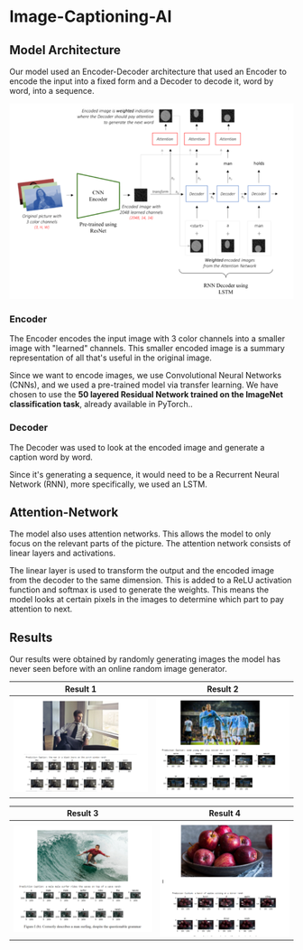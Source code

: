 # Image-Captioning-AI



## Model Architecture

Our model used an Encoder-Decoder architecture that used an Encoder to encode the input into a fixed form and a Decoder to decode it, word by word, into a sequence.

![Model Architecture](./images/ModelArchitecture.png)

### Encoder

The Encoder encodes the input image with 3 color channels into a smaller image with "learned" channels. This smaller encoded image is a summary representation of all that's useful in the original image.

Since we want to encode images, we use Convolutional Neural Networks (CNNs), and we used a pre-trained model via transfer learning. We have chosen to use the **50 layered Residual Network trained on the ImageNet classification task**, already available in PyTorch..

### Decoder

The Decoder was used to look at the encoded image and generate a caption word by word.

Since it's generating a sequence, it would need to be a Recurrent Neural Network (RNN), more specifically, we used an LSTM.

## Attention-Network

The model also uses attention networks. This allows the model to only focus on the relevant parts of the picture. The attention network consists of linear layers and activations. 

The linear layer is used to transform the output and the encoded image from the decoder to the same dimension. This is added to a ReLU activation function and softmax is used to generate the weights. This means the model looks at certain pixels in the images to determine which part to pay attention to next.


## Results

Our results were obtained by randomly generating images the model has never seen before with an online random image generator. 

| Result 1  | Result 2 |
| ------------- | ------------- |
| ![Model Architecture](./images/result1.png)  | ![Model Architecture](./images/result2.png) |

| Result 3  | Result 4 |
| ------------- | ------------- |
| ![Model Architecture](./images/result3.png)  | ![Model Architecture](./images/result4.png) |

